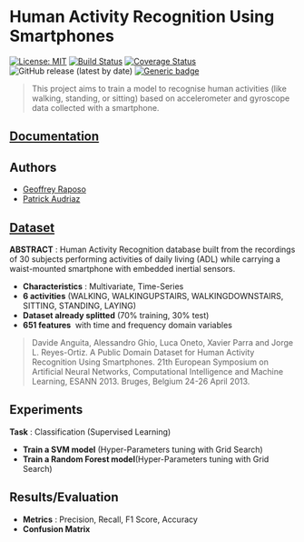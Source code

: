 # **Human Activity Recognition Using Smartphones**

[![License: MIT](https://img.shields.io/badge/License-MIT-red.svg)](https://opensource.org/licenses/MIT)
[![Build Status](https://travis-ci.org/patrickaudriaz/mini-project.svg?branch=master)](https://travis-ci.org/patrickaudriaz/mini-project)
[![Coverage Status](https://coveralls.io/repos/github/patrickaudriaz/mini-project/badge.svg)](https://coveralls.io/github/patrickaudriaz/mini-project)
![GitHub release (latest by date)](https://img.shields.io/github/v/release/patrickaudriaz/mini-project)
[![Generic badge](https://img.shields.io/badge/github-project-purple.svg)](https://github.com/patrickaudriaz/mini-project)


> This project aims to train a model to recognise human activities (like walking, standing, or sitting) based on  accelerometer and gyroscope data collected with a smartphone.


## [**Documentation**]()


## **Authors** 
- [Geoffrey Raposo](https://www.idiap.ch/~graposo/)
- [Patrick Audriaz](https://patrick-audriaz.com/)
  

## [**Dataset**](https://archive.ics.uci.edu/ml/datasets/human+activity+recognition+using+smartphones)

**ABSTRACT** : Human Activity Recognition database built from the recordings of 30 subjects performing activities of daily living (ADL) while carrying a waist-mounted smartphone with embedded inertial sensors.

- **Characteristics** : Multivariate, Time-Series
- **6  activities**  (WALKING, WALKINGUPSTAIRS, WALKINGDOWNSTAIRS, SITTING, STANDING, LAYING)
- **Dataset already splitted** (70% training, 30% test)
- **651 features**  with time and frequency domain variables


> Davide Anguita, Alessandro Ghio, Luca Oneto, Xavier Parra and Jorge L. Reyes-Ortiz. A Public Domain Dataset for Human Activity Recognition Using Smartphones. 21th European Symposium on Artificial Neural Networks, Computational Intelligence and Machine Learning, ESANN 2013. Bruges, Belgium 24-26 April 2013.


## **Experiments**
**Task** : Classification (Supervised Learning)
- **Train a SVM model** (Hyper-Parameters tuning with Grid Search)
- **Train a Random Forest model**(Hyper-Parameters tuning with Grid Search)



## **Results/Evaluation**
- **Metrics** : Precision, Recall, F1 Score, Accuracy
- **Confusion Matrix**

